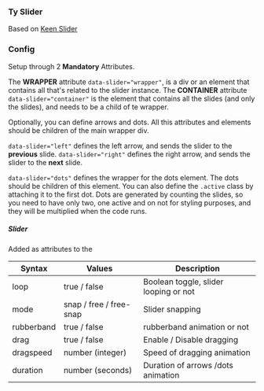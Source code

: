 ### Ty Slider

Based on [Keen Slider](https://github.com/rcbyr/keen-slider)

### Config

Setup through 2 **Mandatory** Attributes.

The **WRAPPER** attribute `data-slider="wrapper"`, is a div or an element that contains all that's related to the slider instance.
The **CONTAINER** attribute `data-slider="container"` is the element that contains all the slides (and only the slides), and needs to be a child of te wrapper.

Optionally, you can define arrows and dots. All this attributes and elements should be children of the main wrapper div.

`data-slider="left"` defines the left arrow, and sends the slider to the **previous** slide.
`data-slider="right"` defines the right arrow, and sends the slider to the **next** slide.

`data-slider="dots"` defines the wrapper for the dots element. The dots should be children of this element. You can also define the `.active` class by attaching it to the first dot. Dots are generated by counting the slides, so you need to have only two, one active and on not for styling purposes, and they will be multiplied when the code runs.

##### Slider

Added as attributes to the

| Syntax     | Values                  | Description                           |
| ---------- | ----------------------- | ------------------------------------- |
| loop       | true / false            | Boolean toggle, slider looping or not |
| mode       | snap / free / free-snap | Slider snapping                       |
| rubberband | true / false            | rubberband animation or not           |
| drag       | true / false            | Enable / Disable dragging             |
| dragspeed  | number (integer)        | Speed of dragging animation           |
| duration   | number (seconds)        | Duration of arrows /dots animation    |
